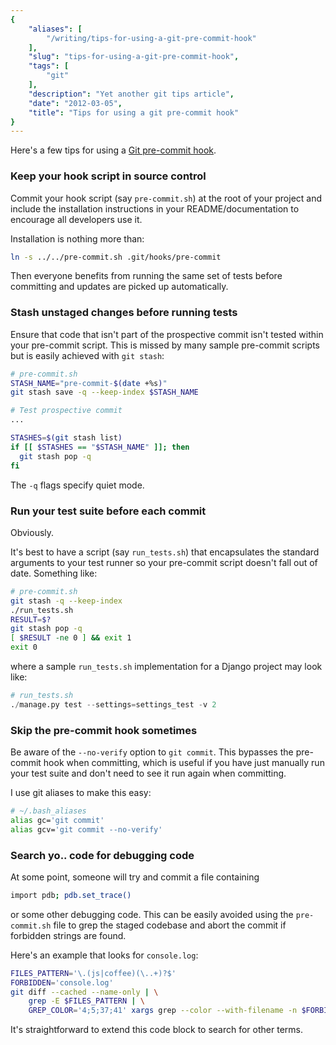 ```yaml
---
{
    "aliases": [
        "/writing/tips-for-using-a-git-pre-commit-hook"
    ],
    "slug": "tips-for-using-a-git-pre-commit-hook",
    "tags": [
        "git"
    ],
    "description": "Yet another git tips article",
    "date": "2012-03-05",
    "title": "Tips for using a git pre-commit hook"
}
---
```



Here's a few tips for using a [Git pre-commit
hook](http://git-scm.com/book/en/v2/Customizing-Git-Git-Hooks).

### Keep your hook script in source control

Commit your hook script (say `pre-commit.sh`) at the root of your
project and include the installation instructions in your
README/documentation to encourage all developers use it.

Installation is nothing more than:

``` bash
ln -s ../../pre-commit.sh .git/hooks/pre-commit
```

Then everyone benefits from running the same set of tests before
committing and updates are picked up automatically.

### Stash unstaged changes before running tests

Ensure that code that isn't part of the prospective commit isn't tested
within your pre-commit script. This is missed by many sample pre-commit
scripts but is easily achieved with `git stash`:

``` bash
# pre-commit.sh
STASH_NAME="pre-commit-$(date +%s)"
git stash save -q --keep-index $STASH_NAME

# Test prospective commit
...

STASHES=$(git stash list)
if [[ $STASHES == "$STASH_NAME" ]]; then
  git stash pop -q
fi
```

The `-q` flags specify quiet mode.

### Run your test suite before each commit

Obviously.

It's best to have a script (say `run_tests.sh`) that encapsulates the
standard arguments to your test runner so your pre-commit script doesn't
fall out of date. Something like:

``` bash
# pre-commit.sh
git stash -q --keep-index
./run_tests.sh
RESULT=$?
git stash pop -q
[ $RESULT -ne 0 ] && exit 1
exit 0
```

where a sample `run_tests.sh` implementation for a Django project may
look like:

``` python
# run_tests.sh
./manage.py test --settings=settings_test -v 2
```

### Skip the pre-commit hook sometimes

Be aware of the `--no-verify` option to `git commit`. This bypasses the
pre-commit hook when committing, which is useful if you have just
manually run your test suite and don't need to see it run again when
committing.

I use git aliases to make this easy:

``` bash
# ~/.bash_aliases
alias gc='git commit'
alias gcv='git commit --no-verify'
```

### Search yo.. code for debugging code

At some point, someone will try and commit a file containing

``` bash
import pdb; pdb.set_trace()
```

or some other debugging code. This can be easily avoided using the
`pre-commit.sh` file to grep the staged codebase and abort the commit if
forbidden strings are found.

Here's an example that looks for `console.log`:

``` bash
FILES_PATTERN='\.(js|coffee)(\..+)?$'
FORBIDDEN='console.log'
git diff --cached --name-only | \
    grep -E $FILES_PATTERN | \
    GREP_COLOR='4;5;37;41' xargs grep --color --with-filename -n $FORBIDDEN && echo 'COMMIT REJECTED Found "$FORBIDDEN" references. Please remove them before commiting' && exit 1
```

It's straightforward to extend this code block to search for other
terms.
